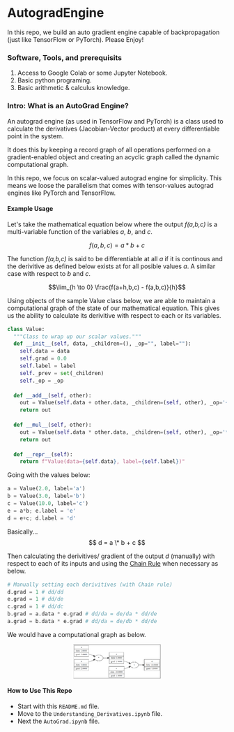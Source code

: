# AutogradEngine

In this repo, we build an auto gradient engine capable of backpropagation (just like TensorFlow or PyTorch). Please Enjoy!

### Software, Tools, and prerequisits

1. Access to Google Colab or some Jupyter Notebook.
2. Basic python programing.
3. Basic arithmetic & calculus knowledge.

### Intro: What is an AutoGrad Engine?

An autograd engine (as used in TensorFlow and PyTorch) is a class used to calculate the derivatives (Jacobian-Vector product) at every differentiable point in the system.

It does this by keeping a record graph of all operations performed on a gradient-enabled object and creating an acyclic graph called the dynamic computational graph.

In this repo, we focus on scalar-valued autograd engine for simplicity. This means we loose the parallelism that comes with tensor-values autograd engines like PyTorch and TensorFlow.

#### Example Usage

Let's take the mathematical equation below where the output _f(a,b,c)_ is a multi-variable function of the variables _a_, _b_, and _c_.

$$f(a,b,c) = a * b + c$$

The function _f(a,b,c)_ is said to be differentiable at all _a_ if it is continous and the derivitive as defined below exists at for all posible values _a_. A similar case with respect to _b_ and _c_.

$$\lim_{h \to 0} \frac{f(a+h,b,c) - f(a,b,c)}{h}$$

Using objects of the sample Value class below, we are able to maintain a computational graph of the state of our mathematical equation. This gives us the ability to calculate its derivitive with respect to each or its variables.

```python
class Value:
  """Class to wrap up our scalar values."""
  def __init__(self, data, _children=(), _op="", label=""):
    self.data = data
    self.grad = 0.0
    self.label = label
    self._prev = set(_children)
    self._op = _op

  def __add__(self, other):
    out = Value(self.data + other.data, _children=(self, other), _op='+')
    return out

  def __mul__(self, other):
    out = Value(self.data * other.data, _children=(self, other), _op='*')
    return out

  def __repr__(self):
    return f"Value(data={self.data}, label={self.label})"
```

Going with the values below:

```python
a = Value(2.0, label='a')
b = Value(3.0, label='b')
c = Value(10.0, label='c')
e = a*b; e.label = 'e'
d = e+c; d.label = 'd'
```

Basically...
$$ d = a \* b + c $$

Then calculating the derivitives/ gradient of the output $d$ (manually) with respect to each of its inputs and using the [Chain Rule](https://en.wikipedia.org/wiki/Chain_rule) when necessary as below.

```python
# Manually setting each derivitives (with Chain rule)
d.grad = 1 # dd/dd
e.grad = 1 # dd/de
c.grad = 1 # dd/dc
b.grad = a.data * e.grad # dd/da = de/da * dd/de
a.grad = b.data * e.grad # dd/da = de/db * dd/de
```

We would have a computational graph as below.

<img
  src="comp_graph.png"
  alt="Computational graph"
  title="Optional title"
  style="display: block; align: center; margin: 0 auto; max-width: 200px">

#### How to Use This Repo

- Start with this `README.md` file.
- Move to the `Understanding_Derivatives.ipynb` file.
- Next the `AutoGrad.ipynb` file.
